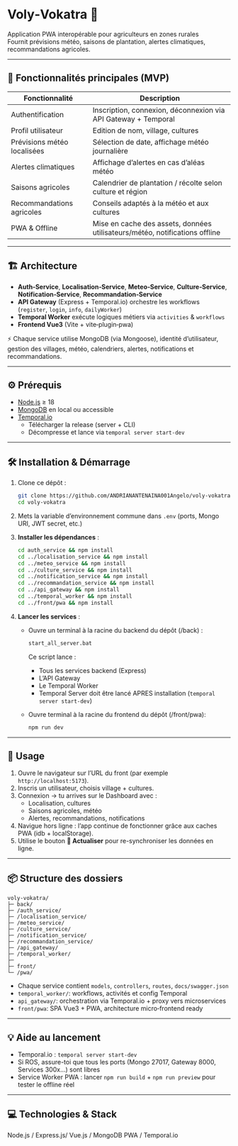 
# Voly‑Vokatra 🌾

Application PWA interopérable pour agriculteurs en zones rurales  
Fournit prévisions météo, saisons de plantation, alertes climatiques, recommandations agricoles.

---

## 🚀 Fonctionnalités principales (MVP)

| Fonctionnalité                | Description |
|-----------------------------|-------------|
| Authentification            | Inscription, connexion, déconnexion via API Gateway + Temporal |
| Profil utilisateur          | Edition de nom, village, cultures |
| Prévisions météo localisées | Sélection de date, affichage météo journalière |
| Alertes climatiques         | Affichage d’alertes en cas d’aléas météo |
| Saisons agricoles           | Calendrier de plantation / récolte selon culture et région |
| Recommandations agricoles   | Conseils adaptés à la météo et aux cultures |
| PWA & Offline               | Mise en cache des assets, données utilisateurs/météo, notifications offline |

---

## 🏗️ Architecture

- **Auth‑Service**, **Localisation‑Service**, **Meteo‑Service**, **Culture‑Service**, **Notification‑Service**, **Recommandation‑Service**
- **API Gateway** (Express + Temporal.io) orchestre les workflows (`register`, `login`, `info`, `dailyWorker`)
- **Temporal Worker** exécute logiques métiers via `activities` & `workflows`
- **Frontend Vue3** (Vite + vite‑plugin‑pwa)

⚡ Chaque service utilise MongoDB (via Mongoose), identité d’utilisateur, gestion des villages, météo, calendriers, alertes, notifications et recommandations.

---

## ⚙️ Prérequis

- [Node.js](https://nodejs.org) ≥ 18
- [MongoDB](https://www.mongodb.com/) en local ou accessible
- [Temporal.io](https://docs.temporal.io/docs/server/quick-install/)  
  - Télécharger la release (server + CLI)
  - Décompresse et lance via `temporal server start-dev`

---

## 🛠️ Installation & Démarrage

1. Clone ce dépôt :
    ```bash
    git clone https://github.com/ANDRIANANTENAINA001Angelo/voly-vokatra.git
    cd voly-vokatra
    ```

2. Mets la variable d’environnement commune dans `.env` (ports, Mongo URI, JWT secret, etc.)

3. **Installer les dépendances** :
    ```bash
    cd auth_service && npm install
    cd ../localisation_service && npm install
    cd ../meteo_service && npm install
    cd ../culture_service && npm install
    cd ../notification_service && npm install
    cd ../recommandation_service && npm install
    cd ../api_gateway && npm install
    cd ../temporal_worker && npm install
    cd ../front/pwa && npm install
    ```

4. **Lancer les services** :
    - Ouvre un terminal à la racine du backend du dépôt (/back) :
      ```bat
      start_all_server.bat
      ```
      Ce script lance :
      - Tous les services backend (Express)
      - L’API Gateway
      - Le Temporal Worker
      - Temporal Server doit être lancé APRES installation (`temporal server start-dev`)
    
    - Ouvre terminal à la racine du frontend du dépôt (/front/pwa):
      ```bat
      npm run dev
      ```

---

## 🔄 Usage

1. Ouvre le navigateur sur l’URL du front (par exemple `http://localhost:5173`).
2. Inscris un utilisateur, choisis village + cultures.
3. Connexion → tu arrives sur le Dashboard avec :
    - Localisation, cultures
    - Saisons agricoles, météo
    - Alertes, recommandations, notifications
4. Navigue hors ligne : l’app continue de fonctionner grâce aux caches PWA (idb + localStorage).
5. Utilise le bouton **🔄 Actualiser** pour re-synchroniser les données en ligne.

---

## 📦 Structure des dossiers

```
voly-vokatra/
├─ back/
├─ /auth_service/
├─ /localisation_service/
├─ /meteo_service/
├─ /culture_service/
├─ /notification_service/
├─ /recommandation_service/
├─ /api_gateway/
├─ /temporal_worker/
├─
├─ front/
└─ /pwa/
```

- Chaque service contient `models`, `controllers`, `routes`, `docs/swagger.json`
- `temporal_worker/`: workflows, activités et config Temporal
- `api_gateway/`: orchestration via Temporal.io + proxy vers microservices
- `front/pwa`: SPA Vue3 + PWA, architecture micro‑frontend ready


---

## 💡 Aide au lancement

- Temporal.io : `temporal server start-dev`  
- Si ROS, assure-toi que tous les ports (Mongo 27017, Gateway 8000, Services 300x…) sont libres  
- Service Worker PWA : lancer `npm run build` + `npm run preview` pour tester le offline réel

---

## 💻 Technologies & Stack

Node.js / Express.js/ Vue.js / MongoDB 
PWA / Temporal.io  

